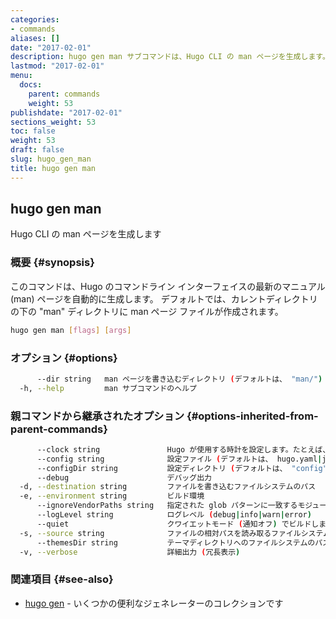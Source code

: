 ```yaml
---
categories:
- commands
aliases: []
date: "2017-02-01"
description: hugo gen man サブコマンドは、Hugo CLI の man ページを生成します。
lastmod: "2017-02-01"
menu:
  docs:
    parent: commands
    weight: 53
publishdate: "2017-02-01"
sections_weight: 53
toc: false
weight: 53
draft: false
slug: hugo_gen_man
title: hugo gen man
---
```

## hugo gen man

Hugo CLI の man ページを生成します

### 概要 {#synopsis}

このコマンドは、Hugo のコマンドライン インターフェイスの最新のマニュアル (man) ページを自動的に生成します。 
デフォルトでは、カレントディレクトリの下の "man" ディレクトリに man ページ ファイルが作成されます。

```bash
hugo gen man [flags] [args]
```

### オプション {#options}

```bash
      --dir string   man ページを書き込むディレクトリ (デフォルトは、 "man/")
  -h, --help         man サブコマンドのヘルプ
```

### 親コマンドから継承されたオプション {#options-inherited-from-parent-commands}

```bash
      --clock string               Hugo が使用する時計を設定します。たとえば、 --clock 2021-11-06T22:30:00.00+09:00
      --config string              設定ファイル (デフォルトは、 hugo.yaml|json|toml)
      --configDir string           設定ディレクトリ (デフォルトは、 "config")
      --debug                      デバッグ出力
  -d, --destination string         ファイルを書き込むファイルシステムのパス
  -e, --environment string         ビルド環境
      --ignoreVendorPaths string   指定された glob パターンに一致するモジュールパスの _vendor を無視します
      --logLevel string            ログレベル (debug|info|warn|error)
      --quiet                      クワイエットモード (通知オフ) でビルドします
  -s, --source string              ファイルの相対パスを読み取るファイルシステムのパス
      --themesDir string           テーマディレクトリへのファイルシステムのパス
  -v, --verbose                    詳細出力 (冗長表示)
```

### 関連項目 {#see-also}

* [hugo gen](/commands/hugo_gen/)	 - いくつかの便利なジェネレーターのコレクションです

